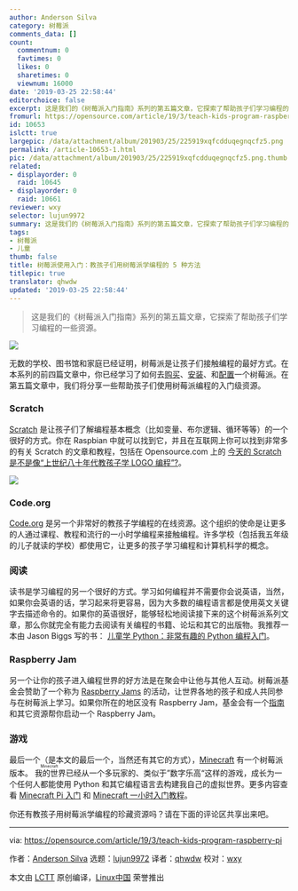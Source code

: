 ```yaml
---
author: Anderson Silva
category: 树莓派
comments_data: []
count:
  commentnum: 0
  favtimes: 0
  likes: 0
  sharetimes: 0
  viewnum: 16000
date: '2019-03-25 22:58:44'
editorchoice: false
excerpt: 这是我们的《树莓派入门指南》系列的第五篇文章，它探索了帮助孩子们学习编程的一些资源。
fromurl: https://opensource.com/article/19/3/teach-kids-program-raspberry-pi
id: 10653
islctt: true
largepic: /data/attachment/album/201903/25/225919xqfcdduqegnqcfz5.png
permalink: /article-10653-1.html
pic: /data/attachment/album/201903/25/225919xqfcdduqegnqcfz5.png.thumb.jpg
related:
- displayorder: 0
  raid: 10645
- displayorder: 0
  raid: 10661
reviewer: wxy
selector: lujun9972
summary: 这是我们的《树莓派入门指南》系列的第五篇文章，它探索了帮助孩子们学习编程的一些资源。
tags:
- 树莓派
- 儿童
thumb: false
title: 树莓派使用入门：教孩子们用树莓派学编程的 5 种方法
titlepic: true
translator: qhwdw
updated: '2019-03-25 22:58:44'
---
```



> 
> 这是我们的《树莓派入门指南》系列的第五篇文章，它探索了帮助孩子们学习编程的一些资源。
> 
> 
> 


![](/data/attachment/album/201903/25/225919xqfcdduqegnqcfz5.png)


无数的学校、图书馆和家庭已经证明，树莓派是让孩子们接触编程的最好方式。在本系列的前四篇文章中，你已经学习了如何去[购买](/article-10615-1.html)、[安装](/article-10644-1.html)、和[配置](/article-10645-1.html)一个树莓派。在第五篇文章中，我们将分享一些帮助孩子们使用树莓派编程的入门级资源。


### Scratch


[Scratch](https://scratch.mit.edu/) 是让孩子们了解编程基本概念（比如变量、布尔逻辑、循环等等）的一个很好的方式。你在 Raspbian 中就可以找到它，并且在互联网上你可以找到非常多的有关 Scratch 的文章和教程，包括在 Opensource.com 上的 [今天的 Scratch 是不是像“上世纪八十年代教孩子学 LOGO 编程”?](https://opensource.com/article/17/3/logo-scratch-teach-programming-kids)。


![](/data/attachment/album/201903/25/225932wiry1yiy1xgdynkr.png)


### Code.org


[Code.org](https://code.org/) 是另一个非常好的教孩子学编程的在线资源。这个组织的使命是让更多的人通过课程、教程和流行的一小时学编程来接触编程。许多学校（包括我五年级的儿子就读的学校）都使用它，让更多的孩子学习编程和计算机科学的概念。


### 阅读


读书是学习编程的另一个很好的方式。学习如何编程并不需要你会说英语，当然，如果你会英语的话，学习起来将更容易，因为大多数的编程语言都是使用英文关键字去描述命令的。如果你的英语很好，能够轻松地阅读接下来的这个树莓派系列文章，那么你就完全有能力去阅读有关编程的书籍、论坛和其它的出版物。我推荐一本由 Jason Biggs 写的书： [儿童学 Python：非常有趣的 Python 编程入门](https://www.amazon.com/Python-Kids-Playful-Introduction-Programming/dp/1593274076)。


### Raspberry Jam


另一个让你的孩子进入编程世界的好方法是在聚会中让他与其他人互动。树莓派基金会赞助了一个称为 [Raspberry Jams](https://www.raspberrypi.org/jam/#map-section) 的活动，让世界各地的孩子和成人共同参与在树莓派上学习。如果你所在的地区没有 Raspberry Jam，基金会有一个[指南](https://static.raspberrypi.org/files/jam/Raspberry-Jam-Guidebook-2017-04-26.pdf)和其它资源帮你启动一个 Raspberry Jam。


### 游戏


最后一个（是本文的最后一个，当然还有其它的方式），[Minecraft](https://minecraft.net/en-us/edition/pi/) 有一个树莓派版本。<ruby> 我的世界 <rt>  Minecraft </rt></ruby>已经从一个多玩家的、类似于”数字乐高“这样的游戏，成长为一个任何人都能使用 Python 和其它编程语言去构建我自己的虚拟世界。更多内容查看 [Minecraft Pi 入门](https://projects.raspberrypi.org/en/projects/getting-started-with-minecraft-pi) 和 [Minecraft 一小时入门教程](https://code.org/minecraft)。


你还有教孩子用树莓派学编程的珍藏资源吗？请在下面的评论区共享出来吧。




---


via: <https://opensource.com/article/19/3/teach-kids-program-raspberry-pi>


作者：[Anderson Silva](https://opensource.com/users/ansilva) 选题：[lujun9972](https://github.com/lujun9972) 译者：[qhwdw](https://github.com/qhwdw) 校对：[wxy](https://github.com/wxy)


本文由 [LCTT](https://github.com/LCTT/TranslateProject) 原创编译，[Linux中国](https://linux.cn/) 荣誉推出
